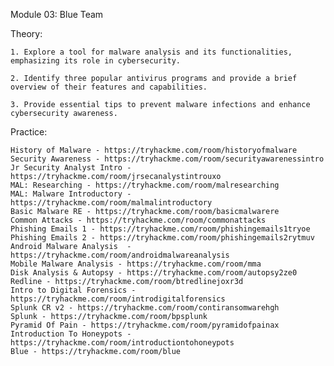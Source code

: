 Module 03: Blue Team

Theory:

    1. Explore a tool for malware analysis and its functionalities, emphasizing its role in cybersecurity.

    2. Identify three popular antivirus programs and provide a brief overview of their features and capabilities.

    3. Provide essential tips to prevent malware infections and enhance cybersecurity awareness.

Practice:

    History of Malware - https://tryhackme.com/room/historyofmalware
    Security Awareness - https://tryhackme.com/room/securityawarenessintro
    Jr Security Analyst Intro - https://tryhackme.com/room/jrsecanalystintrouxo
    MAL: Researching - https://tryhackme.com/room/malresearching
    MAL: Malware Introductory - https://tryhackme.com/room/malmalintroductory
    Basic Malware RE - https://tryhackme.com/room/basicmalwarere
    Common Attacks - https://tryhackme.com/room/commonattacks
    Phishing Emails 1 - https://tryhackme.com/room/phishingemails1tryoe
    Phishing Emails 2 - https://tryhackme.com/room/phishingemails2rytmuv
    Android Malware Analysis  - https://tryhackme.com/room/androidmalwareanalysis
    Mobile Malware Analysis - https://tryhackme.com/room/mma
    Disk Analysis & Autopsy - https://tryhackme.com/room/autopsy2ze0
    Redline - https://tryhackme.com/room/btredlinejoxr3d
    Intro to Digital Forensics - https://tryhackme.com/room/introdigitalforensics
    Splunk CR v2 - https://tryhackme.com/room/contiransomwarehgh
    Splunk - https://tryhackme.com/room/bpsplunk
    Pyramid Of Pain - https://tryhackme.com/room/pyramidofpainax
    Introduction To Honeypots - https://tryhackme.com/room/introductiontohoneypots
    Blue - https://tryhackme.com/room/blue
